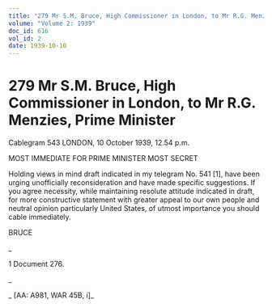 ```yaml
---
title: "279 Mr S.M. Bruce, High Commissioner in London, to Mr R.G. Menzies, Prime Minister"
volume: "Volume 2: 1939"
doc_id: 616
vol_id: 2
date: 1939-10-10
---
```


# 279 Mr S.M. Bruce, High Commissioner in London, to Mr R.G. Menzies, Prime Minister

Cablegram 543 LONDON, 10 October 1939, 12.54 p.m.

MOST IMMEDIATE FOR PRIME MINISTER MOST SECRET

Holding views in mind draft indicated in my telegram No. 541 [1], have been urging unofficially reconsideration and have made specific suggestions. If you agree necessity, while maintaining resolute attitude indicated in draft, for more constructive statement with greater appeal to our own people and neutral opinion particularly United States, of utmost importance you should cable immediately.

BRUCE

_

1 Document 276.

_

_ [AA: A981, WAR 45B, i]_

